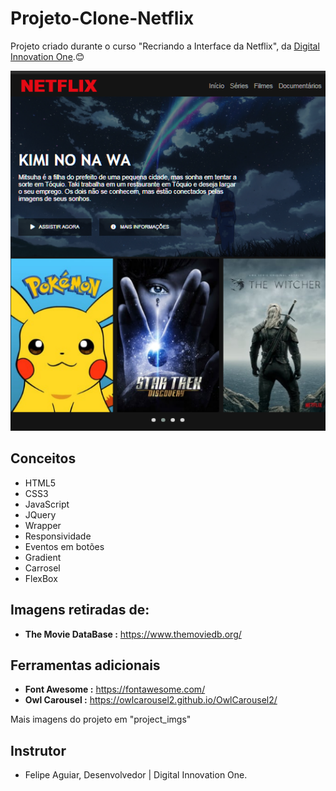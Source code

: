 # Projeto-Clone-Netflix
Projeto criado durante o curso "Recriando a Interface da Netflix", da <a href = "https://digitalinnovation.one/"/>Digital Innovation One</a>.:blush:

<img src="https://github.com/nandacruz/Projeto-Clone-Netflix/blob/main/project_imgs/ntc1.png">

<h2>Conceitos</h2>

- HTML5
- CSS3
- JavaScript
- JQuery
- Wrapper
- Responsividade
- Eventos em botões
- Gradient
- Carrosel
- FlexBox

<h2>Imagens retiradas de:</h2>

  - <b>The Movie DataBase :</b> https://www.themoviedb.org/ 

<h2>Ferramentas adicionais</h2>

- <b>Font Awesome :</b> https://fontawesome.com/
- <b> Owl Carousel :</b> https://owlcarousel2.github.io/OwlCarousel2/

Mais imagens do projeto em "project_imgs"

<h2>Instrutor</h2>

- Felipe Aguiar, Desenvolvedor | Digital Innovation One.

